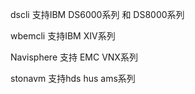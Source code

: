 dscli 
   支持IBM DS6000系列 和 DS8000系列 

wbemcli
   支持IBM XIV系列

Navisphere
   支持 EMC VNX系列

stonavm 
   支持hds hus ams系列
